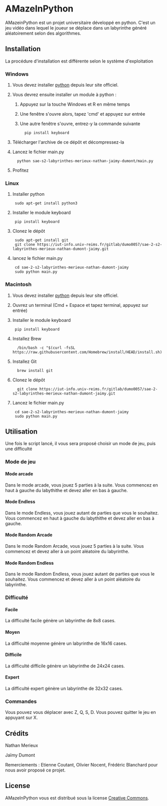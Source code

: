 # AMazeInPython

AMazeinPython est un projet universitaire développé en python. C'est un jeu vidéo dans lequel le joueur se déplace dans un labyrinthe généré aléatoirement selon des algorithmes.

## Installation

La procédure d'installation est différente selon le système d'exploitation

### Windows 

1. Vous devez installer [python](https://www.python.org/downloads/) depuis leur site officiel.

2. Vous devrez ensuite installer un module à python :
   1. Appuyez sur la touche Windows et R en même temps
   2. Une fenêtre s'ouvre alors, tapez 'cmd' et appuyez sur entrée
   3. Une autre fenêtre s'ouvre, entrez-y la commande suivante

            pip install keyboard

3. Télécharger l'archive de ce dépôt et décompressez-la
4. Lancez le fichier main.py

         python sae-s2-labyrinthes-merieux-nathan-jaimy-dumont/main.py

5. Profitez

### Linux

1. Installer python

        sudo apt-get install python3

2. Installer le module keyboard

        pip install keyboard

3. Clonez le dépôt

        sudo apt-get install git
        git clone https://iut-info.univ-reims.fr/gitlab/dumo0057/sae-2-s2-labyrinthes-merieux-nathan-dumont-jaimy.git

4. lancez le fichier main.py

        cd sae-2-s2-labyrinthes-merieux-nathan-dumont-jaimy
        sudo python main.py

### Macintosh

1. Vous devez installer [python](https://www.python.org/downloads/) depuis leur site officiel.

2. Ouvrez un terminal (Cmd + Espace et tapez terminal, appuyez sur entrée)

3. Installer le module keyboard

        pip install keyboard

4. Installez Brew

         /bin/bash -c "$(curl -fsSL https://raw.githubusercontent.com/Homebrew/install/HEAD/install.sh)"

5. Installez Git

         brew install git

6. Clonez le dépôt

         git clone https://iut-info.univ-reims.fr/gitlab/dumo0057/sae-2-s2-labyrinthes-merieux-nathan-dumont-jaimy.git

7. Lancez le fichier main.py

        cd sae-2-s2-labyrinthes-merieux-nathan-dumont-jaimy
        sudo python main.py

## Utilisation

Une fois le script lancé, il vous sera proposé choisir un mode de jeu, puis une difficulté

### Mode de jeu

#### Mode arcade
Dans le mode arcade, vous jouez 5 parties à la suite. Vous commencez en haut à gauche du labythithe et devez aller en bas à gauche.

#### Mode Endless
Dans le mode Endless, vous jouez autant de parties que vous le souhaitez. Vous commencez en haut à gauche du labythithe et devez aller en bas à gauche.

#### Mode Random Arcade
Dans le mode Random Arcade, vous jouez 5 parties à la suite. Vous commencez et devez aller à un point aléatoire du labyrinthe.

#### Mode Random Endless
Dans le mode Random Endless, vous jouez autant de parties que vous le souhaitez. Vous commencez et devez aller à un point aléatoire du labyrinthe.

### Difficulté

#### Facile
La difficulté facile génère un labyrinthe de 8x8 cases.

#### Moyen
La difficulté moyenne génère un labyrinthe de 16x16 cases.

#### Difficile
La difficulté difficile génère un labyrinthe de 24x24 cases.

#### Expert
La difficulté expert génère un labyrinthe de 32x32 cases.

### Commandes
Vous pouvez vous déplacer avec Z, Q, S, D. Vous pouvez quitter le jeu en appuyant sur X.


## Crédits

Nathan Merieux

Jaïmy Dumont

Remerciements : Etienne Coutant, Olivier Nocent, Frédéric Blanchard pour nous avoir proposé ce projet.

## License

AMazeInPython vous est distribué sous la license [Creative Commons](https://creativecommons.org/licenses/by/4.0/).